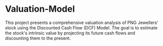 # Valuation-Model
This project presents a comprehensive valuation analysis of PNG Jewellers' stock using the Discounted Cash Flow (DCF) Model. The goal is to estimate the stock's intrinsic value by projecting its future cash flows and discounting them to the present.
